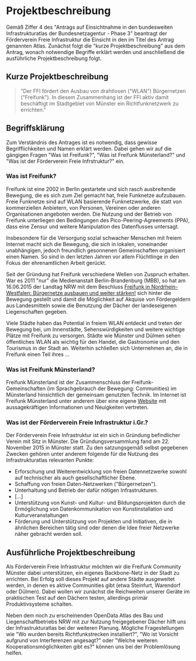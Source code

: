 # Projektbeschreibung
Gemäß Ziffer 4 des "Antrags auf Einsichtnahme in den bundesweiten Infrastrukturatlas der Bundesnetzagentur - Phase 3" beantragt der Förderverein Freie Infrastruktur die Einsicht in den im Titel des Antrag genannten Atlas. Zunächst folgt die "kurze Projektbeschreibung" aus dem Antrag, wonach notwendige Begriffe erklärt werden und anschließend die ausführliche Projektbeschreibung folgt.

## Kurze Projektbeschreibung
> "Der FFI fördert den Ausbau von drahtlosen ("WLAN") Bürgernetzen ("Freifunk"). In diesem Zusammenhang ist der FFI aktiv damit beschäftigt im Stadtgebiet von Münster ein Richtfunknetzwerk zu errichten."

## Begriffsklärung
Zum Verständnis des Antrages ist es notwendig, dass gewisse Begrifflichkeiten und Namen erklärt werden. Dabei gehen wir auf die gängigen Fragen "Was ist Freifunk?", "Was ist Freifunk Münsterland?" und "Was ist der Förderverein Freie Infrstruktur?" ein.

### Was ist Freifunk?
Freifunk ist eine 2002 in Berlin gestartete und sich rasch ausbreitende Bewegung, die es sich zum Ziel gemacht hat, freie Funknetze aufzubauen. Freie Funknetze sind auf WLAN basierende Funknetzwerke, die statt von kommerziellen Anbietern, von Personen, Vereinen oder anderen Organisationen angeboten werden. Die Nutzung und der Betrieb von Freifunk unterliegen den Bedingungen des Pico-Peering-Agreements (PPA), dass eine Zensur und weitere Manipulation des Datenflusses untersagt.

Insbesondere für die Versorgung sozial schwacher Menschen mit freiem Internet macht sich die Bewegung, die sich in lokalen, voneinander unabhängigen, jedoch freundlich gesonnenen Gemeinschaften organisiert einen Namen. So sind in den letzten Jahren vor allem Flüchtlinge in den Fokus der ehrenamtlichen Arbeit gerückt.

Seit der Gründung hat Freifunk verschiedene Wellen von Zuspruch erhalten. War es 2011 "nur" die Medienanstalt Berlin-Brandenburg (MBB), so hat am 16.06.2015 der Landtag NRW mit dem Beschluss [Freifunk in Nordrhein-Westfalen: Bürgernetze ausbauen und weiter stärken!](http://www.landtag.nrw.de/portal/WWW/dokumentenarchiv/Dokument/MMD16-8970.pdf "Drucksache 16/8970") sich hinter die Bewegung gestellt und damit die Möglichkeit auf Akquise von Fördergeldern aus Landesmitteln sowie die Benutzung der Dächer der landeseigenen Liegenschaften gegeben.

Viele Städte haben das Potential in freiem WLAN entdeckt und treten der Bewegung bei, um Innenstädte, Sehenswürdigkeiten und weitere wichtige Plätze mit Freifunk zu versorgen. Städte wie Münster und Dülmen sehen öffentliches WLAN als wichtig für den Handel, die Gastronomie und den Tourismus in der Stadt an. Weiterhin schließen sich Unternehmen an, die in Freifunk einen Teil ihres ...

### Was ist Freifunk Münsterland?
Freifunk Münsterland ist der Zusammenschluss der Freifunk-Gemeinschaften (im Sprachgebrauch der Bewegung: Communities) im Münsterland hinsichtlich der gemeinsam genutzten Technik. Im Internet ist Freifunk Münsterland unter anderem über eine eigene [Website](https://freifunk-muensterland.de/) mit aussagekräftigen Informationen und Neuigkeiten vertreten.

### Was ist der Förderverein Freie Infrastruktur i.Gr.?
Der Förderverein Freie Infrastruktur ist ein sich in Gründung befindlicher Verein mit Sitz in Münster. Die Gründungsversammlung fand am 22. November 2015 in Münster statt. Zu den satzungsgemäß selbst gegebenen Zwecken gehören unter anderem folgende für die Nutzung des Infrastrukturatlas relevanten Punkte:

* Erforschung und Weiterentwicklung von freien Datennetzwerke sowohl auf technischer als auch gesellschaftlicher Ebene. 
* Schaffung von freien Daten-Netzwerken ("Bürgernetzen").
* Unterhaltung und Betrieb der dafür nötigen Infrastrukturen.
* […]
* Unterstützung von Kunst- und Kultur- und Bildungsprojekten durch die Ermöglichung von Datenkommunikation von Kunstinstallation und Kulturveranstaltungen
* Förderung und Unterstützung von Projekten und Initiativen, die in ähnlichen Bereichen tätig sind oder denen die Idee freier Netzwerke näher gebracht werden soll.

## Ausführliche Projektbeschreibung

Als Förderverein Freie Infrastruktur möchten wir die Freifunk Community Münster dabei unterstützen, ein eigenes Backbone-Netz in der Stadt zu errichten. Bei Erfolg soll dieses Projekt auf andere Städte ausgeweitet werden, in denen es aktive Communities gibt (etwa Steinfurt, Warendorf oder Dülmen). Dabei wollen wir zunächst die Reichweiten unserer Geräte im praktischen Test auf den Dächern testen, allerdings primär Produktivsysteme schalten.

Neben dem noch zu erscheinenden OpenData Atlas des Bau und Liegenschaftbetriebs NRW mit zur Nutzung freigegebener Dächer hilft uns der Infrastrukturatlas bei der weiteren Planung. Mögliche Fragestellungen wie "Wo wurden bereits Richtfunkstrecken installiert?", "Wo ist Vorsicht aufgrund von Interferenzen angesagt?" oder "Welche weiteren Kooperationsmöglichkeiten gibt es?" können uns bei der Problemlösung helfen.
